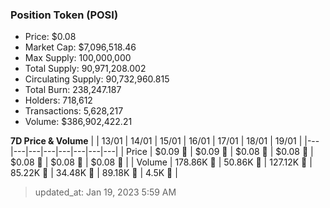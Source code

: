 
  ### Position Token (POSI)
  - Price: $0.08
  - Market Cap: $7,096,518.46
  - Max Supply: 100,000,000
  - Total Supply: 90,971,208.002
  - Circulating Supply: 90,732,960.815
  - Total Burn: 238,247.187
  - Holders: 718,612
  - Transactions: 5,628,217
  - Volume: $386,902,422.21

  **7D Price & Volume**
  | | 13&#x2F;01 | 14&#x2F;01 | 15&#x2F;01 | 16&#x2F;01 | 17&#x2F;01 | 18&#x2F;01 | 19&#x2F;01 |
  |---|---|---|---|---|---|---|---|
  | Price | $0.09 🔻 | $0.09 🔻 | $0.08 🔻 | $0.08 🔻 | $0.08 🔻 | $0.08 🔻 | $0.08 🔻 |
  | Volume | 178.86K 🚀 | 50.86K 🔻 | 127.12K 🚀 | 85.22K 🔻 | 34.48K 🔻 | 89.18K 🚀 | 4.5K 🔻 |

  > updated_at: Jan 19, 2023 5:59 AM

